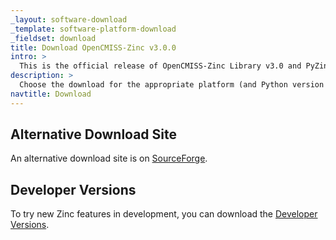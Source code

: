 ```yaml
---
_layout: software-download
_template: software-platform-download
_fieldset: download
title: Download OpenCMISS-Zinc v3.0.0
intro: >
  This is the official release of OpenCMISS-Zinc Library v3.0 and PyZinc Python bindings. 
description: >
  Choose the download for the appropriate platform (and Python version if installing PyZinc).
navtitle: Download
---
```


## Alternative Download Site

An alternative download site is on [SourceForge](http://sourceforge.net/projects/cmiss/).

## Developer Versions

To try new Zinc features in development, you can download the [Developer Versions](/software/opencmiss/zinc/download/developer).
